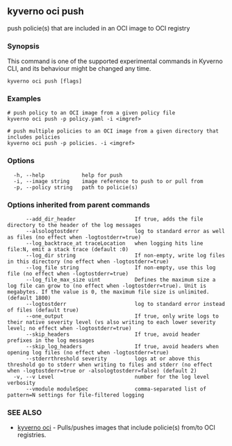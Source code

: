 ## kyverno oci push

push policie(s) that are included in an OCI image to OCI registry

### Synopsis

This command is one of the supported experimental commands in Kyverno CLI, and its behaviour might be changed any time.

```
kyverno oci push [flags]
```

### Examples

```
# push policy to an OCI image from a given policy file
kyverno oci push -p policy.yaml -i <imgref>

# push multiple policies to an OCI image from a given directory that includes policies
kyverno oci push -p policies. -i <imgref>
```

### Options

```
  -h, --help            help for push
  -i, --image string    image reference to push to or pull from
  -p, --policy string   path to policie(s)
```

### Options inherited from parent commands

```
      --add_dir_header                   If true, adds the file directory to the header of the log messages
      --alsologtostderr                  log to standard error as well as files (no effect when -logtostderr=true)
      --log_backtrace_at traceLocation   when logging hits line file:N, emit a stack trace (default :0)
      --log_dir string                   If non-empty, write log files in this directory (no effect when -logtostderr=true)
      --log_file string                  If non-empty, use this log file (no effect when -logtostderr=true)
      --log_file_max_size uint           Defines the maximum size a log file can grow to (no effect when -logtostderr=true). Unit is megabytes. If the value is 0, the maximum file size is unlimited. (default 1800)
      --logtostderr                      log to standard error instead of files (default true)
      --one_output                       If true, only write logs to their native severity level (vs also writing to each lower severity level; no effect when -logtostderr=true)
      --skip_headers                     If true, avoid header prefixes in the log messages
      --skip_log_headers                 If true, avoid headers when opening log files (no effect when -logtostderr=true)
      --stderrthreshold severity         logs at or above this threshold go to stderr when writing to files and stderr (no effect when -logtostderr=true or -alsologtostderr=false) (default 2)
  -v, --v Level                          number for the log level verbosity
      --vmodule moduleSpec               comma-separated list of pattern=N settings for file-filtered logging
```

### SEE ALSO

* [kyverno oci](kyverno_oci.md)	 - Pulls/pushes images that include policie(s) from/to OCI registries.

